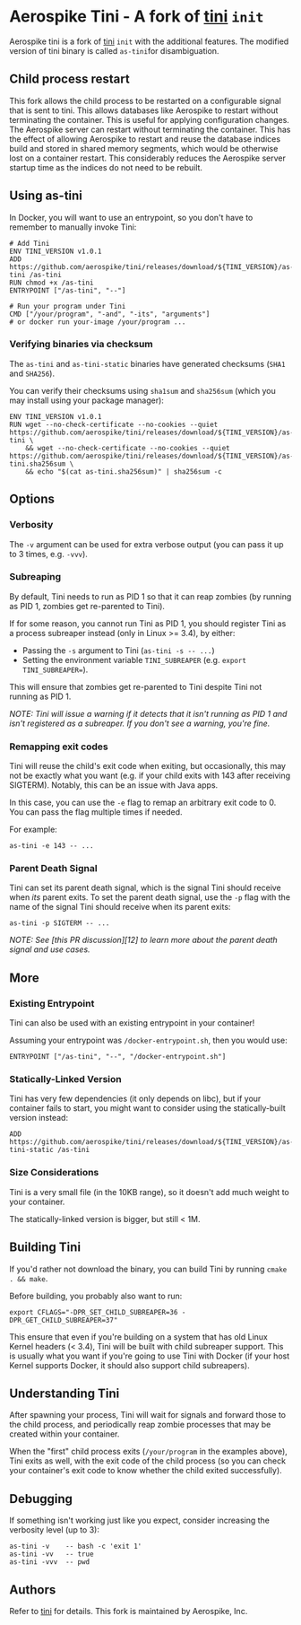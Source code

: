 <!--

#####################################
# THIS FILE IS AUTOGENERATED!       #
# Edit ./tpl/README.md.in instead   #
#####################################
                                                                                                         
-->


# Aerospike Tini - A fork of [tini](https://github.com/krallin/tini) `init`

Aerospike tini is a fork of [tini](https://github.com/krallin/tini) `init` with the additional features. The modified version of tini binary is called `as-tini`for disambiguation.

## Child process restart

This fork allows the child process to be restarted on a configurable signal that is sent to tini. This allows databases like Aerospike to restart without terminating the container. This is useful for applying configuration changes. The Aerospike server can restart without terminating the container. This has the effect of allowing Aerospike to restart and reuse the database indices build and stored in shared memory segments, which would be otherwise lost on a container restart. This considerably reduces the Aerospike server startup time as the indices do not need to be rebuilt.

## Using as-tini
In Docker, you will want to use an entrypoint, so you don't have to remember to manually invoke Tini:

    # Add Tini
    ENV TINI_VERSION v1.0.1
    ADD https://github.com/aerospike/tini/releases/download/${TINI_VERSION}/as-tini /as-tini
    RUN chmod +x /as-tini
    ENTRYPOINT ["/as-tini", "--"]

    # Run your program under Tini
    CMD ["/your/program", "-and", "-its", "arguments"]
    # or docker run your-image /your/program ...

 ### Verifying binaries via checksum ###

The `as-tini` and `as-tini-static` binaries have generated checksums (`SHA1` and `SHA256`).

You can verify their checksums using `sha1sum` and `sha256sum` (which you may install using
your package manager):

    ENV TINI_VERSION v1.0.1
    RUN wget --no-check-certificate --no-cookies --quiet https://github.com/aerospike/tini/releases/download/${TINI_VERSION}/as-tini \
        && wget --no-check-certificate --no-cookies --quiet https://github.com/aerospike/tini/releases/download/${TINI_VERSION}/as-tini.sha256sum \
        && echo "$(cat as-tini.sha256sum)" | sha256sum -c


## Options

### Verbosity ###

The `-v` argument can be used for extra verbose output (you can pass it up to
3 times, e.g. `-vvv`).


### Subreaping ###

By default, Tini needs to run as PID 1 so that it can reap zombies (by
running as PID 1, zombies get re-parented to Tini).

If for some reason, you cannot run Tini as PID 1, you should register Tini as
a process subreaper instead (only in Linux >= 3.4), by either:

  + Passing the `-s` argument to Tini (`as-tini -s -- ...`)
  + Setting the environment variable `TINI_SUBREAPER`
    (e.g. `export TINI_SUBREAPER=`).

This will ensure that zombies get re-parented to Tini despite Tini not running
as PID 1.

*NOTE: Tini will issue a warning if it detects that it isn't running as PID 1
and isn't registered as a subreaper. If you don't see a warning, you're fine.*


### Remapping exit codes ###

Tini will reuse the child's exit code when exiting, but occasionally, this may
not be exactly what you want (e.g. if your child exits with 143 after receiving
SIGTERM). Notably, this can be an issue with Java apps.

In this case, you can use the `-e` flag to remap an arbitrary exit code to 0.
You can pass the flag multiple times if needed.

For example:

```
as-tini -e 143 -- ...
```


### Parent Death Signal ###

Tini can set its parent death signal, which is the signal Tini should receive
when *its* parent exits. To set the parent death signal, use the `-p` flag with
the name of the signal Tini should receive when its parent exits:

```
as-tini -p SIGTERM -- ...
```

*NOTE: See [this PR discussion][12] to learn more about the parent death signal
and use cases.*


More
----

### Existing Entrypoint ###

Tini can also be used with an existing entrypoint in your container!

Assuming your entrypoint was `/docker-entrypoint.sh`, then you would use:

    ENTRYPOINT ["/as-tini", "--", "/docker-entrypoint.sh"]


### Statically-Linked Version ###

Tini has very few dependencies (it only depends on libc), but if your
container fails to start, you might want to consider using the statically-built
version instead:

    ADD https://github.com/aerospike/tini/releases/download/${TINI_VERSION}/as-tini-static /as-tini


### Size Considerations ###

Tini is a very small file (in the 10KB range), so it doesn't add much weight
to your container.

The statically-linked version is bigger, but still < 1M.


Building Tini
-------------

If you'd rather not download the binary, you can build Tini by running
`cmake . && make`.

Before building, you probably also want to run:

    export CFLAGS="-DPR_SET_CHILD_SUBREAPER=36 -DPR_GET_CHILD_SUBREAPER=37"

This ensure that even if you're building on a system that has old Linux Kernel
headers (< 3.4), Tini will be built with child subreaper support. This is
usually what you want if you're going to use Tini with Docker (if your host
Kernel supports Docker, it should also support child subreapers).


Understanding Tini
------------------

After spawning your process, Tini will wait for signals and forward those
to the child process, and periodically reap zombie processes that may be
created within your container.

When the "first" child process exits (`/your/program` in the examples above),
Tini exits as well, with the exit code of the child process (so you can
check your container's exit code to know whether the child exited
successfully).


Debugging
---------

If something isn't working just like you expect, consider increasing the
verbosity level (up to 3):

    as-tini -v    -- bash -c 'exit 1'
    as-tini -vv   -- true
    as-tini -vvv  -- pwd

## Authors
Refer to [tini](https://github.com/krallin/tini#authors) for details. This fork is maintained by Aerospike, Inc.
